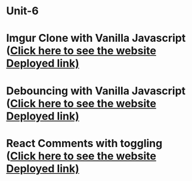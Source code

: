 # Unit-6
# Imgur Clone with Vanilla Javascript ([Click here to see the website Deployed link)](https://preeminent-dusk-6c6147.netlify.app/)

# Debouncing with Vanilla Javascript ([Click here to see the website Deployed link)](https://dainty-baklava-1e4e3a.netlify.app/)

# React Comments with toggling ([Click here to see the website Deployed link)](https://fastidious-fox-5bb9bf.netlify.app/)

